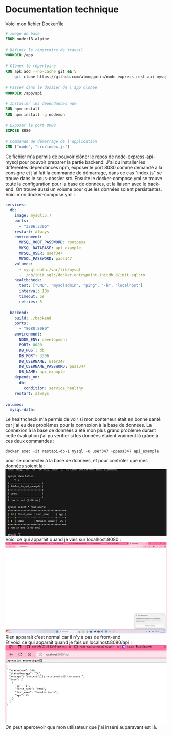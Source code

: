 # Documentation technique
Voici mon fichier Dockerfile 
```Dockerfile
# image de base
FROM node:18-alpine

# Définir le répertoire de travail
WORKDIR /app

# Clôner le répertoire 
RUN apk add --no-cache git && \
    git clone https://github.com/almoggutin/node-express-rest-api-mysql-js-example.git api

# Passer dans le dossier de l'app clonée
WORKDIR /app/api

# Installer les dépendances npm
RUN npm install
RUN npm install -g nodemon

# Exposer le port 8080
EXPOSE 8080

# Commande de démarrage de l'application
CMD ["node", "src/index.js"]
```
Ce fichier m'a permis de pouvoir clôner le repos de node-express-api-mysql pour pouvoir preparer la partie backend. J'ai du installer les différentes dépendances npm, exposer le port 8080 comme demandé à la consigne et j'ai fait la commande de démarrage, dans ce cas "index.js" se trouve dans le sous-dossier src.
Ensuite le docker-compose.yml se trouve toute la configuration pour la base de données, et la liaison avec le back-end. On trouve aussi un volume pour que les données soient persistantes. Voici mon docker-compose.yml :
```yml 
services:
  db:
    image: mysql:5.7
    ports:
      - "3306:3306"
    restart: always
    environment:
      MYSQL_ROOT_PASSWORD: rootpass
      MYSQL_DATABASE: api_example
      MYSQL_USER: user347
      MYSQL_PASSWORD: pass347
    volumes:
      - mysql-data:/var/lib/mysql
      - ./db/init.sql:/docker-entrypoint-initdb.d/init.sql:ro
    healthcheck:
      test: ["CMD", "mysqladmin", "ping", "-h", "localhost"]
      interval: 10s
      timeout: 5s
      retries: 5

  backend:
    build: ./backend
    ports:
      - "8080:8080"
    environment:
      NODE_ENV: development
      PORT: 8080
      DB_HOST: db
      DB_PORT: 3306
      DB_USERNAME: user347
      DB_USERNAME_PASSWORD: pass347
      DB_NAME: api_example
    depends_on:
      db:
        condition: service_healthy
    restart: always

volumes:
  mysql-data: 
```
Le healthcheck m'a permis de voir si mon conteneur était en bonne santé car j'ai eu des problèmes pour la connexion à la base de données.
La connexion à la base de données a été mon plus grand problème durant cette évaluation j'ai pu vérifier si les données étaient vraiment là grâce à ces deux commandes :
```
docker exec -it restapi-db-1 mysql -u user347 -ppass347 api_example
```
pour se connecter à la base de données, et pour contrôler que mes données soient là :
![alt text](images/image.png)
Voici ce qui apparait quand je vais sur localhost:8080 :
![alt text](images/image2.png)
Rien apparait c'est normal car il n'y a pas de front-end \
Et voici ce qui apparaît quand je fais un localhost:8080/api :
![alt text](images/image3.png)
On peut apercevoir que mon utilisateur que j'ai inséré auparavant est là.